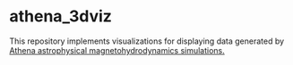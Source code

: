 # athena_3dviz

This repository implements visualizations
for displaying data generated by 
<a href="https://github.com/PrincetonUniversity/athena-public-version">
Athena astrophysical magnetohydrodynamics simulations.
</a>
